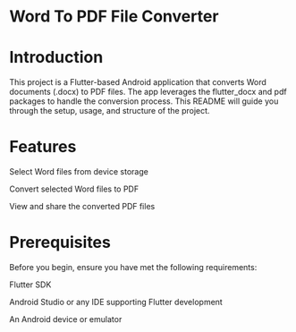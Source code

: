 # Word To PDF File Converter

# Introduction
This project is a Flutter-based Android application that converts Word documents (.docx) to PDF files. The app leverages the flutter_docx and pdf packages to handle the conversion process. This README will guide you through the setup, usage, and structure of the project.

# Features
Select Word files from device storage

Convert selected Word files to PDF

View and share the converted PDF files

# Prerequisites

Before you begin, ensure you have met the following requirements:

Flutter SDK

Android Studio or any IDE supporting Flutter development

An Android device or emulator

